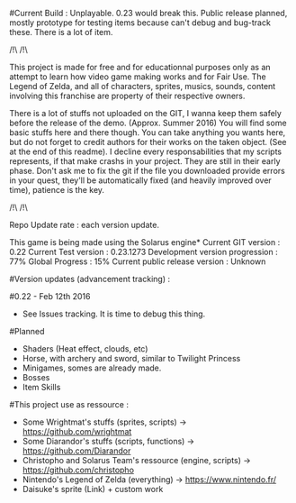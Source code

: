 #Current Build : Unplayable.
0.23 would break this. Public release planned, mostly prototype for testing items because can't debug and bug-track these. There is a lot of item.

/!\ <DISCLAIMER> /!\

This project is made for free and for educationnal purposes only as an attempt to learn how video game making works and for Fair Use.
The Legend of Zelda, and all of characters, sprites, musics, sounds, content involving this franchise are property of their respective owners.

There is a lot of stuffs not uploaded on the GIT, I wanna keep them safely before the release of the demo. (Approx. Summer 2016)
You will find some basic stuffs here and there though.
You can take anything you wants here, but do not forget to credit authors for their works on the taken object. (See at the end of this readme).
I decline every responsabilities that my scripts represents, if that make crashs in your project. They are still in their early phase.
Don't ask me to fix the git if the file you downloaded provide errors in your quest, they'll be automatically fixed (and heavily improved over time), patience is the key.

/!\ </DISCLAIMER> /!\

Repo Update rate : each version update.

This game is being made using the Solarus engine*
Current GIT version : 0.22
Current Test version : 0.23.1273
Development version progression : 77%
Global Progress : 15%
Current public release version : Unknown

#Version updates (advancement tracking) :

#0.22 - Feb 12th 2016
- See Issues tracking. It is time to debug this thing.

#Planned
- Shaders (Heat effect, clouds, etc)
- Horse, with archery and sword, similar to Twilight Princess
- Minigames, somes are already made.
- Bosses
- Item Skills

#This project use as ressource :
  - Some Wrightmat's stuffs (sprites, scripts) -> https://github.com/wrightmat
  - Some Diarandor's stuffs (scripts, functions) -> https://github.com/Diarandor
  - Christopho and Solarus Team's ressource (engine, scripts) -> https://github.com/christopho
  - Nintendo's Legend of Zelda (everything) -> https://www.nintendo.fr/
  - Daisuke's sprite (Link) + custom work
